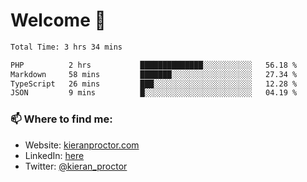 # Welcome 🦘

<!--START_SECTION:waka-->

```txt
Total Time: 3 hrs 34 mins

PHP          2 hrs           ██████████████░░░░░░░░░░░   56.18 %
Markdown     58 mins         ███████░░░░░░░░░░░░░░░░░░   27.34 %
TypeScript   26 mins         ███░░░░░░░░░░░░░░░░░░░░░░   12.28 %
JSON         9 mins          █░░░░░░░░░░░░░░░░░░░░░░░░   04.19 %
```

<!--END_SECTION:waka-->

### 📫 Where to find me:

-   Website: [kieranproctor.com](https://kieranproctor.com/)
-   LinkedIn: [here](https://www.linkedin.com/in/kieran-proctor-086b5a159/)
-   Twitter: [@kieran_proctor](https://twitter.com/kieran_proctor)
